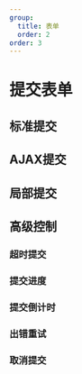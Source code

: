 ```yaml
---
group:
  title: 表单
  order: 2
order: 3
---
```


# 提交表单

<Divider></Divider>

## 标准提交


<Divider></Divider>

## AJAX提交


<Divider></Divider>

## 局部提交


<Divider></Divider>

## 高级控制


<Divider></Divider>

### 超时提交


<Divider></Divider>

### 提交进度


<Divider></Divider>

### 提交倒计时


<Divider></Divider>

### 出错重试

<Divider></Divider>

### 取消提交


